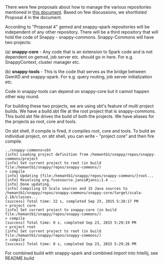 There were few proposals about how to manage the various repositories mentioned in [this document](https://docs.google.com/document/d/1jC8z-WPzK0B8J6p3jverumK4gcbprmFiciXYKd2JUVE/edit#). Based on few discussions, we shortlisted Proposal 4 in the document. 

According to "Proposal 4" gemxd and snappy-spark repositories will be independent of any other repository. There will be a third repository that will hold the code of Snappy - snappy-commons. Snappy-Commons will have two projects: 
 
(a) **snappy-core** - Any code that is an extension to Spark code and is not dependent on gemxd, job server etc. should go in here. For e.g. SnappyContext, cluster manager etc. 

(b) **snappy-tools** - This is the code that serves as the bridge between GemXD and snappy-spark.  For e.g. query routing, job server initialization etc. 

Code in snappy-tools can depend on snappy-core but it cannot happen other way round. 

For building these two projects, we are using sbt's feature of multi project builds. We have a build.sbt file at the root project that is snappy-commons. This build.sbt file drives the build of both the projects. We have aliases for the projects as root, core and tools. 

On sbt shell, if compile is fired, it compiles root, core and tools. To build an individual project, on sbt shell, you can write - "project core" and then fire compile.  
  
```
../snappy-commons>sbt 
[info] Loading project definition from /hemantb1/snappy/repos/snappy-commons/project
[info] Set current project to root (in build file:/hemantb1/snappy/repos/snappy-commons/)
> compile 
[info] Updating {file:/hemantb1/snappy/repos/snappy-commons/}root...
[info] Resolving org.fusesource.jansi#jansi;1.4 ...
[info] Done updating.
[info] Compiling 53 Scala sources and 15 Java sources to /hemantb1/snappy/repos/snappy-commons/snappy-core/target/scala-2.10/classes...
[success] Total time: 22 s, completed Sep 23, 2015 5:28:17 PM
> project core 
[info] Set current project to snappy-core (in build file:/hemantb1/snappy/repos/snappy-commons/)
> compile 
[success] Total time: 0 s, completed Sep 23, 2015 5:29:19 PM
> project root 
[info] Set current project to root (in build file:/hemantb1/snappy/repos/snappy-commons/)
> compile 
[success] Total time: 0 s, completed Sep 23, 2015 5:29:26 PM

```

For combined build with snappy-spark and combined import into Intellij, see README.build
